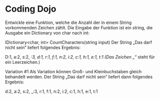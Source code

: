 # Coding Dojo
Entwickle eine Funktion, welche die Anzahl der in einem String vorkommenden Zeichen zählt. Die Eingabe der Funktion ist ein string, die Ausgabe ein Dictionary von char nach int:

IDictionary<char, int> CountCharacters(string input)
Der String „Das darf nicht sein“ liefert folgendes Ergebnis:

D:1, a:2, s:2, _:3, d:1, r:1, f:1, n:2, i:2, c:1, h:1, e:1, t:1
(Das Zeichen „_“ steht für ein Leerzeichen.)

Variation #1
Als Variation können Groß- und Kleinbuchstaben gleich behandelt werden. Der String „Das darf nicht sein“ liefert dann folgendes Ergebnis:

d:2, a:2, s:2, _:3, r:1, f:1, n:2, i:2, c:1, h:1, e:1, t:1